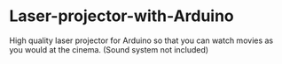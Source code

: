 # Laser-projector-with-Arduino
High quality laser projector for Arduino so that you can watch movies as you would at the cinema. (Sound system not included)
